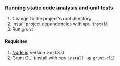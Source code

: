 ### Running static code analysis and unit tests

1. Change to the project's root directory
2. Install project dependencies with `npm install`
3. Run `grunt`

#### Requisites

1. [Node.js](https://nodejs.org/) version >= 0.8.0
2. Grunt CLI (install with `npm install -g grunt-cli`)
